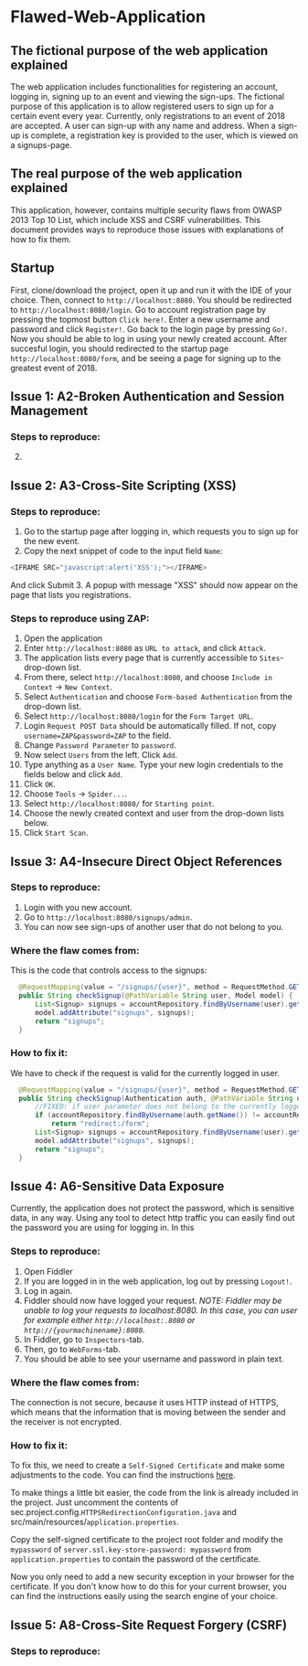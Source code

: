 # Flawed-Web-Application

## The fictional purpose of the web application explained

The web application includes functionalities for registering an account, logging in, signing up to an event and viewing the sign-ups. The fictional purpose of this application is to allow registered users to sign up for a certain event every year. Currently, only registrations to an event of 2018 are accepted. A user can sign-up with any name and address. When a sign-up is complete, a registration key is provided to the user, which is viewed on a signups-page.

## The real purpose of the web application explained

This application, however, contains multiple security flaws from OWASP 2013 Top 10 List, which include XSS and CSRF vulnerabilities. This document provides ways to reproduce those issues with explanations of how to fix them.

## Startup

First, clone/download the project, open it up and run it with the IDE of your choice.
Then, connect to `http://localhost:8080`. You should be redirected to `http://localhost:8080/login`.
Go to account registration page by pressing the topmost button `Click here!`. Enter a new username and password and click `Register!`. Go back to the login page by pressing `Go!`. Now you should be able to log in using your newly created account.
After succesful login, you should redirected to the startup page `http://localhost:8080/form`, and be seeing a page for signing up to the greatest event of 2018.

## Issue 1: A2-Broken Authentication and Session Management

### Steps to reproduce:


2. 


## Issue 2: A3-Cross-Site Scripting (XSS)

### Steps to reproduce:

1. Go to the startup page after logging in, which requests you to sign up for the new event.
2. Copy the next snippet of code to the input field `Name`:

  ```javascript
  <IFRAME SRC="javascript:alert('XSS');"></IFRAME>
  ```
  And click Submit
3. A popup with message "XSS" should now appear on the page that lists you registrations.

### Steps to reproduce using ZAP:

1. Open the application
2. Enter `http://localhost:8080` as `URL to attack`, and click `Attack`.
3. The application lists every page that is currently accessible to `Sites`-drop-down list.
4. From there, select `http://localhost:8080`, and choose `Include in Context` -> `New Context`.
5. Select `Authentication` and choose `Form-based Authentication` from the drop-down list.
6. Select `http://localhost:8080/login` for the `Form Target URL`.
7. Login `Request POST Data` should be automatically filled. If not, copy `username=ZAP&password=ZAP` to the field.
8. Change `Password Parameter` to `password`.
9. Now select `Users` from the left. Click `Add`.
10. Type anything as a `User Name`. Type your new login credentials to the fields below and click `Add`.
11. Click `OK`.
12. Choose `Tools` -> `Spider...`.
13. Select `http://localhost:8080/` for `Starting point`.
14. Choose the newly created context and user from the drop-down lists below.
15. Click `Start Scan`.



## Issue 3: A4-Insecure Direct Object References

### Steps to reproduce:

1. Login with you new account.
2. Go to `http://localhost:8080/signups/admin`.
3. You can now see sign-ups of another user that do not belong to you.

### Where the flaw comes from:

This is the code that controls access to the signups:

  ```java
    @RequestMapping(value = "/signups/{user}", method = RequestMethod.GET)
    public String checkSignup(@PathVariable String user, Model model) {
        List<Signup> signups = accountRepository.findByUsername(user).getSignups();
        model.addAttribute("signups", signups);
        return "signups";
    }
  ```
### How to fix it:

We have to check if the request is valid for the currently logged in user.
  ```java
    @RequestMapping(value = "/signups/{user}", method = RequestMethod.GET)
    public String checkSignup(Authentication auth, @PathVariable String user, Model model) {
        //FIXED: if user parameter does not belong to the currently logged in user, redirect to /form
        if (accountRepository.findByUsername(auth.getName()) != accountRepository.findByUsername(user))
            return "redirect:/form";
        List<Signup> signups = accountRepository.findByUsername(user).getSignups();
        model.addAttribute("signups", signups);
        return "signups";
    }
  ```
## Issue 4: A6-Sensitive Data Exposure

Currently, the application does not protect the password, which is sensitive data, in any way.
Using any tool to detect http traffic you can easily find out the password you are using for logging in.
In this 

### Steps to reproduce:

1. Open Fiddler
2. If you are logged in in the web application, log out by pressing `Logout!`.
3. Log in again.
4. Fiddler should now have logged your request.
_NOTE: Fiddler may be unable to log your requests to localhost:8080. In this case, you can user for example either
`http://localhost:.8080` or `http://{yourmachinename}:8080`._
5. In Fiddler, go to `Inspectors`-tab.
6. Then, go to `WebForms`-tab.
7. You should be able to see your username and password in plain text.

### Where the flaw comes from:

The connection is not secure, because it uses HTTP instead of HTTPS, which means that the information that
is moving between the sender and the receiver is not encrypted.

### How to fix it:

To fix this, we need to create a `Self-Signed Certificate` and make some adjustments to the code.
You can find the instructions [here](https://drissamri.be/blog/java/enable-https-in-spring-boot/).

To make things a little bit easier, the code from the link is already included in the project.
Just uncomment the contents of sec.project.config.`HTTPSRedirectionConfiguration.java` and src/main/resources/`application.properties`.

Copy the self-signed certificate to the project root folder and modify the `mypassword` of `server.ssl.key-store-password: mypassword` from `application.properties` to contain the password of the certificate.

Now you only need to add a new security exception in your browser for the certificate. If you don't know how to do this
for your current browser, you can find the instructions easily using the search engine of your choice.

## Issue 5: A8-Cross-Site Request Forgery (CSRF)

### Steps to reproduce:
